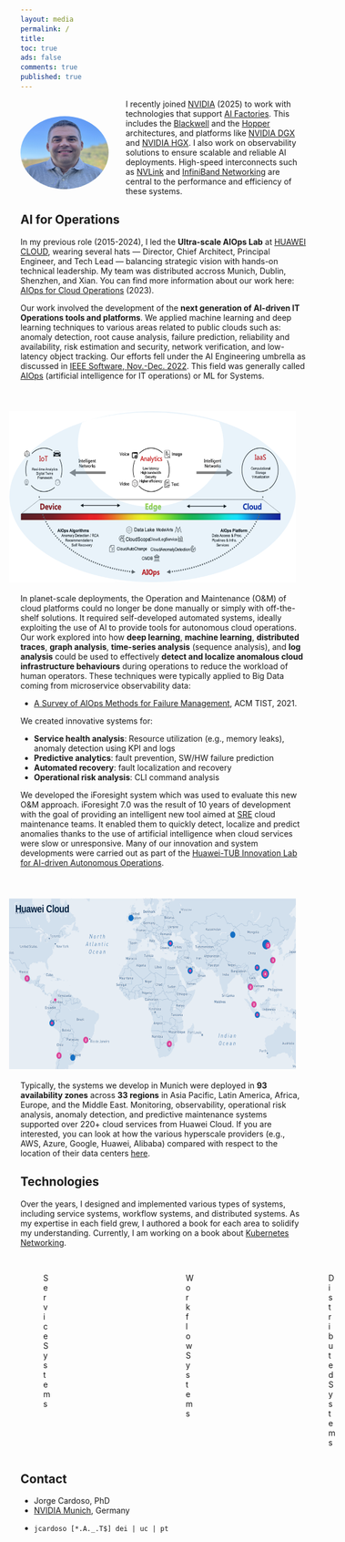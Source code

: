```yaml
---
layout: media
permalink: /
title: 
toc: true
ads: false
comments: true
published: true
---
```




<p>
    <img src="./images/Jorge_Cardoso_2024.jpg" 
        height="128" 
        width="155" 
        style="float:left;margin:30px 30px 0 0; border-radius: 50%">
</p>

I recently joined [NVIDIA](https://www.nvidia.com/en-us/) (2025) to work with technologies that support [AI Factories](https://blogs.nvidia.com/blog/ai-factory/).
This includes the [Blackwell](https://www.nvidia.com/en-us/data-center/technologies/blackwell-architecture/) 
and the [Hopper](https://www.nvidia.com/en-us/data-center/h100/) architectures, 
and platforms like  [NVIDIA DGX](https://www.nvidia.com/en-us/data-center/dgx-platform/) and 
[NVIDIA HGX](https://www.nvidia.com/en-us/data-center/hgx/). 
I also work on observability solutions to ensure scalable and reliable AI deployments. 
High-speed interconnects such as [NVLink](https://www.nvidia.com/en-us/data-center/nvlink/) and 
[InfiniBand Networking](https://www.nvidia.com/en-us/networking/products/infiniband/) are central to the performance and efficiency of these systems. 



## AI for Operations

In my previous role (2015-2024), I led the **Ultra-scale AIOps Lab** at [HUAWEI CLOUD](https://www.huaweicloud.com/intl/en-us/), wearing several hats — Director, Chief Architect, Principal Engineer, and Tech Lead — balancing strategic vision with hands-on technical leadership.
My team was distributed accross Munich, Dublin, Shenzhen, and Xian.
You can find more information about our work here: [AIOps for Cloud Operations](/pdf/2023-05-23-AS_AIOps_for_Cloud_Operations_R&D.pdf) (2023).

Our work involved the development of the **next generation of AI-driven IT Operations tools and platforms**.
We applied machine learning and deep learning techniques to various areas related to public clouds such as: anomaly detection, root cause analysis, failure prediction, reliability
and availability, risk estimation and security, network verification, and
low-latency object tracking.
Our efforts fell under the AI Engineering umbrella as discussed in [IEEE Software, Nov.-Dec. 2022](https://www.computer.org/csdl/magazine/so/2022/06).
This field was generally called [AIOps](https://pt.slideshare.net/JorgeCardoso4/mastering-aiops-with-deep-learning) 
(artificial intelligence for IT operations) or ML for Systems.

<img src="./images/Cloud_edge_device.png" height="300" width="600" style="float:right;margin:40px 20px 20px 20px;"/>

In planet-scale deployments, the Operation and Maintenance (O&M) of cloud platforms could no longer be done manually or simply with off-the-shelf solutions. 
It required self-developed automated systems, ideally exploiting the use of AI to provide tools for autonomous cloud operations.
Our work explored into how **deep learning**, **machine learning**, **distributed traces**, **graph analysis**, **time-series analysis** (sequence analysis), and **log analysis** could be used to effectively **detect and localize anomalous cloud infrastructure behaviours** during operations to reduce the workload of human operators. 
These techniques were typically applied to Big Data coming from microservice observability data:
+ [A Survey of AIOps Methods for Failure Management](/rd/Papers/JA-2021-025-Survey_AIOps_Methods_for_Failure_Management.pdf), ACM TIST, 2021.

We created innovative systems for:

+ **Service health analysis**: Resource utilization (e.g., memory leaks), anomaly detection using KPI and logs
+ **Predictive analytics**: fault prevention, SW/HW failure prediction  
+ **Automated recovery**: fault localization and recovery
+ **Operational risk analysis**: CLI command analysis

We developed the iForesight system which was used to evaluate this new O&M approach.
iForesight 7.0 was the result of 10 years of development with the goal of providing an
intelligent new tool aimed at [SRE](https://en.wikipedia.org/wiki/Site_Reliability_Engineering)
cloud maintenance teams. 
It enabled them to quickly detect, localize and predict anomalies thanks 
to the use of artificial intelligence when cloud services were slow or unresponsive. 
Many of our innovation and system developments were carried out as part of the 
[Huawei-TUB Innovation Lab for AI-driven Autonomous Operations](https://www.dos.tu-berlin.de/menue/datesnews/news/huawei_tub_innovation_lab_kick_off/).

<img src="./images/2024_huawei_cloud_world.png" height="300" width="600" style="float:right;margin:40px 20px 20px 20px;"/>

Typically, the systems we develop in Munich were deployed in **93 availability zones** across **33 regions** in Asia Pacific, Latin America, Africa, Europe, and the Middle East. 
Monitoring, observability, operational risk analysis, anomaly detection, and predictive maintenance systems supported over 220+ cloud services from Huawei Cloud.
If you are interested, you can look at how the various hyperscale providers (e.g., AWS, Azure, Google, Huawei, Alibaba) compared with respect to the location of their data centers [here](https://www.cloudinfrastructuremap.com/#/cloud-service-provider/amazon-web-services). 


## Technologies

Over the years, I designed and implemented various types of systems, including service systems, workflow systems, and distributed systems.
As my expertise in each field grew, I authored a book for each area to solidify my understanding.
Currently, I am working on a book about [Kubernetes Networking](https://jorge-cardoso.github.io/kubernetes/kubernetes/kubernetes.html#).

<div class="image-row">
  <div class="image-column">
    <figure>
      <img src="/images/Cover-FSS.jpg" alt="Service System" class="image-1">
      <figcaption>Service Systems</figcaption>
    </figure>
  </div>
  <div class="image-column">
    <figure>
      <img src="/images/Cover-GW.png" alt="Workflow Systems">
      <figcaption>Workflow Systems</figcaption>
    </figure>
  </div>
  <div class="image-column">
    <figure>
      <img src="/images/Cover-PSDJ.png" alt="Distributed Systems">
      <figcaption>Distributed Systems</figcaption>
    </figure>
  </div>
</div>

<style>
  .image-1 {
    width: 92%; /* Adjust size of the first image */
  }
  .image-row {
    display: flex;
    /* justify-content: space-between; Optional: Adjusts spacing between columns */
    justify-content: flex-start; /* Align all columns to the left */
    margin: 0 auto;
    padding: 0; /* Remove padding around the row */
  }
  .image-column {
    flex: 1; /* Distribute the space evenly */
    padding: 0px; /* Optional: Add padding around each column */
    /* display: block;  Ensure no extra space around the image */
    max-width: 15%; /* Adjust this percentage to control the image size */
    margin-right: 175px; /* Increase space between columns */
  }
</style>



<!-- 
About me
--------
After ~15 years of working for different industrial and academic research organizations (e.g., [SAP Research](http://go.sap.com/), [The Boeing Company](http://www.boeing.com), [CCG/Zentrum fur Graphische Datenverarbeitung](http://www.ccg.pt/en/), KIT, University of Dresden, University of Coimbra), Jorge joined [Huawei Munich Research Center](http://www.huawei.eu/research-and-innovation) as a Chief Architect for Ultra-scale AIOps in April 2015 with the mission of building a new team to develop innovative solutions which explore AI/ML to operate and manage the troubleshooting of [HUAWEI CLOUD](https://www.huaweicloud.com/intl/en-us/).

- As a strategist, he leads the vision, technical planning and research innovation roadmaps for applied AI to IT operation and maintenance.
- As a chief architect, he designs and implements AI-driven systems and algorithms.
- As an engineer manager, he leads 3 teams in the fields of AIOps, Edge AI and AI for Networks. 

Jorge enjoys his current role and is always seeking for new technological challenges and breakthroughs in the fields of cloud computing, artificial intelligence and the Internet of Things.

In 2021, he co-founded the Huawei-TUB Innovation Lab for AI-driven Autonomous Operations.
Jorge has published over 180 scientific publications in top peer-reviewed conferences and journals in the field of AI for IT operations, distributed systems, workflow management and semantic web ([10000+ citations, h-index 45+](https://scholar.google.de/citations?user=n9JFmAkAAAAJ&hl=en)), and holds 10 patents on related fields. 
He serves as an associate editor of IEEE Software since 2014.
His latest book [Fundamentals of Service Systems](http://www.springer.com/de/book/9783319231945) compiles results from his research work in 2010-2015.
He created and led until 2009 the development of the [W3C Unified Service Description Language (USDL)](https://github.com/linked-usdl).
He participated in European, German, US, and National research projects financed by the  European Commission (FP7, EACEA), the German Ministry for Education and Research (BMBF), SAP Research (SAP)  and Portuguese NSF (FCT). He is a founding member of the IFIP Working Group 12.7 on Social Semantics. 
He is also Professor at the [University of Coimbra](https://www.uc.pt/en/fctuc/dei), and
affiliated to the Information Systems Group.

He has interests in the fields of Cloud Computing, AI, SRE, BPM, Semantic Web, Web Services, and Enterprise Systems (see [Google Scholar](https://scholar.google.de/citations?user=n9JFmAkAAAAJ&hl=en&oi=ao), [DBLP](http://dblp.uni-trier.de/pers/hd/c/Cardoso:Jorge), and [LinkedIn](https://www.linkedin.com/in/jorge-cardoso-75ba40/))

Jorge received his Ph.D. in Computer Science from the [University of Georgia](https://www.uga.edu), USA, and 
B.S. and M.S. degrees with top honors in Informatics Engineering from the [University of Coimbra](https://www.uc.pt/en/fctuc/dei), Portugal.
-->

<!-- 
### Random info

I discovered by a random chance my passion in programming and computing when I was 14. My first computer was a [Timex Computer 2068](https://en.wikipedia.org/wiki/Timex_Sinclair_2068) and [BASIC](https://en.wikipedia.org/wiki/BASIC) was the first language I learned.

Our lab's culture of innovation and R&D is based on 5 main guiding principles:

+ [DIY](https://en.wikipedia.org/wiki/Do_it_yourself),
[KISS](https://en.wikipedia.org/wiki/KISS_principle),
[Deep Work](https://www.amazon.com/gp/product/1455586692)*, 
[KPI-driven Research](https://en.wikipedia.org/wiki/Performance_indicator), 
[Humorful](https://www.forbes.com/sites/jacquelynsmith/2013/05/03/10-reasons-why-humor-is-a-key-to-success-at-work/) 

+ (*) Time Spent x Intensity of Focus

*A good researcher says, "Lets find out", others say "Nobody knows". When a good researcher makes a mistake,
he says, I was  wrong", others say "It wasn't my fault". A good researcher works harder than others and has
more time. Others are always "too busy" to do what is necessary. [Unknown source]*
-->

## Contact

+ Jorge Cardoso, PhD
+ [NVIDIA Munich](https://www.nvidia.com/en-us/contact/europe/), Germany
<!-- + [Departamento de Engenharia Informatica](http://www.uc.pt/en/fctuc/dei), University of Coimbra, Portugal -->
+ `jcardoso [*.A._.T$] dei | uc | pt`
